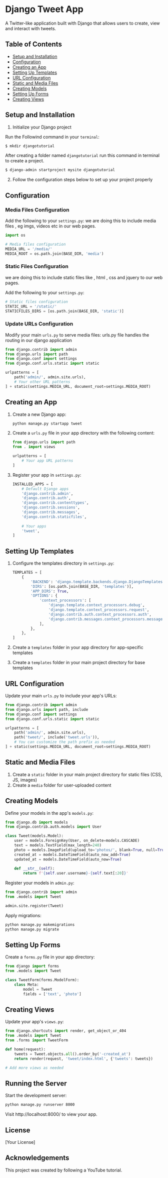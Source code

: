 # Django Tweet App

A Twitter-like application built with Django that allows users to create, view and interact with tweets.

## Table of Contents
- [Setup and Installation](#setup-and-installation)
- [Configuration](#configuration)
- [Creating an App](#creating-an-app)
- [Setting Up Templates](#setting-up-templates)
- [URL Configuration](#url-configuration)
- [Static and Media Files](#static-and-media-files)
- [Creating Models](#creating-models)
- [Setting Up Forms](#setting-up-forms)
- [Creating Views](#creating-views)

## Setup and Installation

1. Initialize your Django project


Run the Followind command in your  `terminal`:

```bash
$ mkdir djangotutorial
```
After creating a folder named `djangotutorial` run this command in terminal to create a project.
```bash
$ django-admin startproject mysite djangotutorial
```
2. Follow the configuration steps below to set up your project properly

## Configuration

### Media Files Configuration


Add the following to your `settings.py`:
we are doing this to include media files , eg imgs, videos etc in our web pages.

```python
import os

# Media files configuration
MEDIA_URL = '/media/'
MEDIA_ROOT = os.path.join(BASE_DIR, 'media')
```

### Static Files Configuration
we are doing this to include static files like , html , css and jquery to our web pages.

Add the following to your `settings.py`:

```python
# Static files configuration
STATIC_URL = '/static/'
STATICFILES_DIRS = [os.path.join(BASE_DIR, 'static')]
```

### Update URLs Configuration

Modify your main `urls.py` to serve media files:
urls.py file handles the routing in our django application

```python
from django.contrib import admin
from django.urls import path
from django.conf import settings
from django.conf.urls.static import static

urlpatterns = [
    path('admin/', admin.site.urls),
    # Your other URL patterns
] + static(settings.MEDIA_URL, document_root=settings.MEDIA_ROOT)
```

## Creating an App

1. Create a new Django app:
   ```bash
   python manage.py startapp tweet
   ```

2. Create a `urls.py` file in your app directory with the following content:
   ```python
   from django.urls import path
   from . import views

   urlpatterns = [
       # Your app URL patterns
   ]
   ```

3. Register your app in `settings.py`:
   ```python
   INSTALLED_APPS = [
       # Default Django apps
       'django.contrib.admin',
       'django.contrib.auth',
       'django.contrib.contenttypes',
       'django.contrib.sessions',
       'django.contrib.messages',
       'django.contrib.staticfiles',
       
       # Your apps
       'tweet',
   ]
   ```

## Setting Up Templates

1. Configure the templates directory in `settings.py`:
   ```python
   TEMPLATES = [
       {
           'BACKEND': 'django.template.backends.django.DjangoTemplates',
           'DIRS': [os.path.join(BASE_DIR, 'templates')],
           'APP_DIRS': True,
           'OPTIONS': {
               'context_processors': [
                   'django.template.context_processors.debug',
                   'django.template.context_processors.request',
                   'django.contrib.auth.context_processors.auth',
                   'django.contrib.messages.context_processors.messages',
               ],
           },
       },
   ]
   ```

2. Create a `templates` folder in your app directory for app-specific templates
3. Create a `templates` folder in your main project directory for base templates

## URL Configuration

Update your main `urls.py` to include your app's URLs:

```python
from django.contrib import admin
from django.urls import path, include
from django.conf import settings
from django.conf.urls.static import static

urlpatterns = [
    path('admin/', admin.site.urls),
    path('tweet/', include('tweet.urls')),
    # You can customize the path prefix as needed
] + static(settings.MEDIA_URL, document_root=settings.MEDIA_ROOT)
```

## Static and Media Files

1. Create a `static` folder in your main project directory for static files (CSS, JS, images)
2. Create a `media` folder for user-uploaded content

## Creating Models

Define your models in the app's `models.py`:

```python
from django.db import models
from django.contrib.auth.models import User

class Tweet(models.Model):
    user = models.ForeignKey(User, on_delete=models.CASCADE)
    text = models.TextField(max_length=240)
    photo = models.ImageField(upload_to='photos/', blank=True, null=True)
    created_at = models.DateTimeField(auto_now_add=True)
    updated_at = models.DateTimeField(auto_now=True)
    
    def __str__(self):
        return f'{self.user.username}-{self.text[:20]}'
```

Register your models in `admin.py`:

```python
from django.contrib import admin
from .models import Tweet

admin.site.register(Tweet)
```

Apply migrations:

```bash
python manage.py makemigrations
python manage.py migrate
```

## Setting Up Forms

Create a `forms.py` file in your app directory:

```python
from django import forms
from .models import Tweet

class TweetForm(forms.ModelForm):
    class Meta:
        model = Tweet
        fields = ['text', 'photo']
```

## Creating Views

Update your app's `views.py`:

```python
from django.shortcuts import render, get_object_or_404
from .models import Tweet
from .forms import TweetForm

def home(request):
    tweets = Tweet.objects.all().order_by('-created_at')
    return render(request, 'tweet/index.html', {'tweets': tweets})

# Add more views as needed
```

## Running the Server

Start the development server:

```bash
python manage.py runserver 8000
```

Visit http://localhost:8000/ to view your app.

## License

[Your License]

## Acknowledgements

This project was created by following a YouTube tutorial.